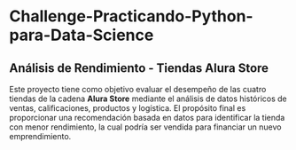 # Challenge-Practicando-Python-para-Data-Science

## Análisis de Rendimiento - Tiendas Alura Store

Este proyecto tiene como objetivo evaluar el desempeño de las cuatro tiendas de la cadena **Alura Store** mediante el análisis de datos históricos de ventas, calificaciones, productos y logística. El propósito final es proporcionar una recomendación basada en datos para identificar la tienda con menor rendimiento, la cual podría ser vendida para financiar un nuevo emprendimiento.
